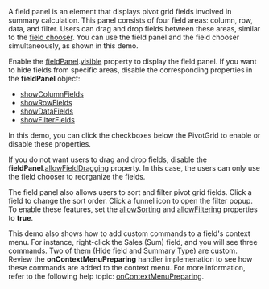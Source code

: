A field panel is an element that displays pivot grid fields involved in summary calculation. This panel consists of four field areas: column, row, data, and filter. Users can drag and drop fields between these areas, similar to the [field chooser](https://js.devexpress.com/Demos/WidgetsGallery/Demo/PivotGrid/IntegratedFieldChooser). You can use the field panel and the field chooser simultaneously, as shown in this demo.

Enable the [fieldPanel](/Documentation/ApiReference/UI_Components/dxPivotGrid/Configuration/fieldPanel/).[visible](/Documentation/ApiReference/UI_Components/dxPivotGrid/Configuration/fieldPanel/#visible) property to display the field panel. If you want to hide fields from specific areas, disable the corresponding properties in the **fieldPanel** object:

- [showColumnFields](/Documentation/ApiReference/UI_Components/dxPivotGrid/Configuration/fieldPanel/#showColumnFields)
- [showRowFields](/Documentation/ApiReference/UI_Components/dxPivotGrid/Configuration/fieldPanel/#showRowFields)
- [showDataFields](/Documentation/ApiReference/UI_Components/dxPivotGrid/Configuration/fieldPanel/#showDataFields)
- [showFilterFields](/Documentation/ApiReference/UI_Components/dxPivotGrid/Configuration/fieldPanel/#showFilterFields)
<!--split-->

In this demo, you can click the checkboxes below the PivotGrid to enable or disable these properties.

If you do not want users to drag and drop fields, disable the **fieldPanel**.[allowFieldDragging](/Documentation/ApiReference/UI_Components/dxPivotGrid/Configuration/fieldPanel/#allowFieldDragging) property. In this case, the users can only use the field chooser to reorganize the fields.

The field panel also allows users to sort and filter pivot grid fields. Click a field to change the sort order. Click a funnel icon to open the filter popup. To enable these features, set the [allowSorting](/Documentation/ApiReference/UI_Components/dxPivotGrid/Configuration/#allowSorting) and [allowFiltering](/Documentation/ApiReference/UI_Components/dxPivotGrid/Configuration/#allowFiltering) properties to **true**.

This demo also shows how to add custom commands to a field's context menu. For instance, right-click the Sales (Sum) field, and you will see three commands. Two of them (Hide field and Summary Type) are custom. Review the **onContextMenuPreparing** handler implemenation to see how these commands are added to the context menu. For more information, refer to the following help topic: [onContextMenuPreparing](/Documentation/ApiReference/UI_Components/dxPivotGrid/Configuration/#onContextMenuPreparing).